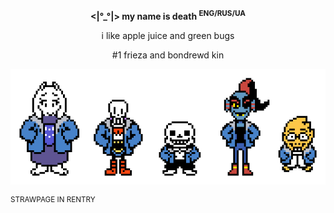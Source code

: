 
__<p align="center"><|°_°|> my name is death <sup>ENG/RUS/UA</sup></p>__

<p align="center">i like apple juice and green bugs</p>

<p align="center">#1 frieza and bondrewd kin</p>

<p align="center">
  <img src="https://github.com/deathzoid/deathzoid/blob/main/allsans.gif?raw=true">
</p>
<sup>STRAWPAGE IN RENTRY</sup>
